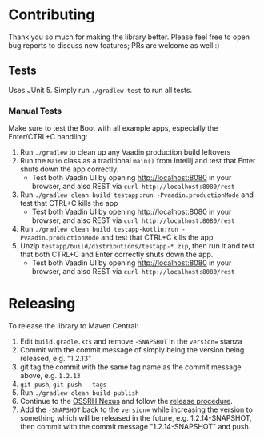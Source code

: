 # Contributing

Thank you so much for making the library better.
Please feel free to open bug reports to discuss new features; PRs are welcome as well :)

## Tests

Uses JUnit 5. Simply run `./gradlew test` to run all tests.

### Manual Tests

Make sure to test the Boot with all example apps, especially the Enter/CTRL+C handling:

1. Run `./gradlew` to clean up any Vaadin production build leftovers
2. Run the `Main` class as a traditional `main()` from Intellij and test that Enter shuts down the app correctly.
   * Test both Vaadin UI by opening [http://localhost:8080](http://localhost:8080) in your browser, and also REST via `curl http://localhost:8080/rest`
3. Run `./gradlew clean build testapp:run -Pvaadin.productionMode` and test that CTRL+C kills the app
   * Test both Vaadin UI by opening [http://localhost:8080](http://localhost:8080) in your browser, and also REST via `curl http://localhost:8080/rest`
4. Run `./gradlew clean build testapp-kotlin:run -Pvaadin.productionMode` and test that CTRL+C kills the app
5. Unzip `testapp/build/distributions/testapp-*.zip`, then run it and test that both CTRL+C and Enter correctly shuts down the app.
   * Test both Vaadin UI by opening [http://localhost:8080](http://localhost:8080) in your browser, and also REST via `curl http://localhost:8080/rest`

# Releasing

To release the library to Maven Central:

1. Edit `build.gradle.kts` and remove `-SNAPSHOT` in the `version=` stanza
2. Commit with the commit message of simply being the version being released, e.g. "1.2.13"
3. git tag the commit with the same tag name as the commit message above, e.g. `1.2.13`
4. `git push`, `git push --tags`
5. Run `./gradlew clean build publish`
6. Continue to the [OSSRH Nexus](https://oss.sonatype.org/#stagingRepositories) and follow the [release procedure](https://central.sonatype.org/pages/releasing-the-deployment.html).
7. Add the `-SNAPSHOT` back to the `version=` while increasing the version to something which will be released in the future,
   e.g. 1.2.14-SNAPSHOT, then commit with the commit message "1.2.14-SNAPSHOT" and push.

